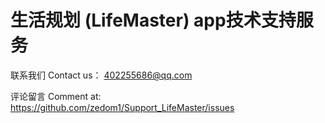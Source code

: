 # 生活规划 (LifeMaster) app技术支持服务

联系我们 Contact us： 402255686@qq.com

评论留言 Comment at: https://github.com/zedom1/Support_LifeMaster/issues

